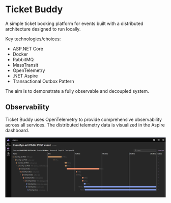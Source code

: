 # Ticket Buddy
A simple ticket booking platform for events built with a distributed architecture designed to run locally.

Key technologies/choices:
- ASP.NET Core
- Docker
- RabbitMQ
- MassTransit
- OpenTelemetry
- .NET Aspire
- Transactional Outbox Pattern

The aim is to demonstrate a fully observable and decoupled system.

## Observability

Ticket Buddy uses OpenTelemetry to provide comprehensive observability across all services. 
The distributed telemetry data is visualized in the Aspire dashboard.

![Observability Architecture](./Observability.png)
